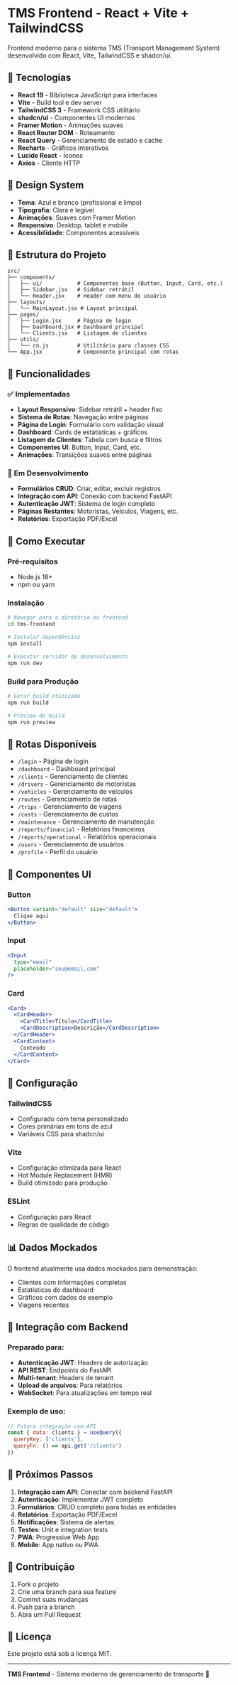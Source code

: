 # TMS Frontend - React + Vite + TailwindCSS

Frontend moderno para o sistema TMS (Transport Management System) desenvolvido com React, Vite, TailwindCSS e shadcn/ui.

## 🚀 Tecnologias

- **React 19** - Biblioteca JavaScript para interfaces
- **Vite** - Build tool e dev server
- **TailwindCSS 3** - Framework CSS utilitário
- **shadcn/ui** - Componentes UI modernos
- **Framer Motion** - Animações suaves
- **React Router DOM** - Roteamento
- **React Query** - Gerenciamento de estado e cache
- **Recharts** - Gráficos interativos
- **Lucide React** - Ícones
- **Axios** - Cliente HTTP

## 🎨 Design System

- **Tema**: Azul e branco (profissional e limpo)
- **Tipografia**: Clara e legível
- **Animações**: Suaves com Framer Motion
- **Responsivo**: Desktop, tablet e mobile
- **Acessibilidade**: Componentes acessíveis

## 📁 Estrutura do Projeto

```
src/
├── components/
│   ├── ui/           # Componentes base (Button, Input, Card, etc.)
│   ├── Sidebar.jsx   # Sidebar retrátil
│   └── Header.jsx    # Header com menu do usuário
├── layouts/
│   └── MainLayout.jsx # Layout principal
├── pages/
│   ├── Login.jsx     # Página de login
│   ├── Dashboard.jsx # Dashboard principal
│   └── Clients.jsx   # Listagem de clientes
├── utils/
│   └── cn.js         # Utilitário para classes CSS
└── App.jsx           # Componente principal com rotas
```

## 🎯 Funcionalidades

### ✅ Implementadas
- **Layout Responsivo**: Sidebar retrátil + header fixo
- **Sistema de Rotas**: Navegação entre páginas
- **Página de Login**: Formulário com validação visual
- **Dashboard**: Cards de estatísticas + gráficos
- **Listagem de Clientes**: Tabela com busca e filtros
- **Componentes UI**: Button, Input, Card, etc.
- **Animações**: Transições suaves entre páginas

### 🔄 Em Desenvolvimento
- **Formulários CRUD**: Criar, editar, excluir registros
- **Integração com API**: Conexão com backend FastAPI
- **Autenticação JWT**: Sistema de login completo
- **Páginas Restantes**: Motoristas, Veículos, Viagens, etc.
- **Relatórios**: Exportação PDF/Excel

## 🚀 Como Executar

### Pré-requisitos
- Node.js 18+ 
- npm ou yarn

### Instalação
```bash
# Navegar para o diretório do frontend
cd tms-frontend

# Instalar dependências
npm install

# Executar servidor de desenvolvimento
npm run dev
```

### Build para Produção
```bash
# Gerar build otimizado
npm run build

# Preview do build
npm run preview
```

## 📱 Rotas Disponíveis

- `/login` - Página de login
- `/dashboard` - Dashboard principal
- `/clients` - Gerenciamento de clientes
- `/drivers` - Gerenciamento de motoristas
- `/vehicles` - Gerenciamento de veículos
- `/routes` - Gerenciamento de rotas
- `/trips` - Gerenciamento de viagens
- `/costs` - Gerenciamento de custos
- `/maintenance` - Gerenciamento de manutenção
- `/reports/financial` - Relatórios financeiros
- `/reports/operational` - Relatórios operacionais
- `/users` - Gerenciamento de usuários
- `/profile` - Perfil do usuário

## 🎨 Componentes UI

### Button
```jsx
<Button variant="default" size="default">
  Clique aqui
</Button>
```

### Input
```jsx
<Input 
  type="email" 
  placeholder="seu@email.com" 
/>
```

### Card
```jsx
<Card>
  <CardHeader>
    <CardTitle>Título</CardTitle>
    <CardDescription>Descrição</CardDescription>
  </CardHeader>
  <CardContent>
    Conteúdo
  </CardContent>
</Card>
```

## 🔧 Configuração

### TailwindCSS
- Configurado com tema personalizado
- Cores primárias em tons de azul
- Variáveis CSS para shadcn/ui

### Vite
- Configuração otimizada para React
- Hot Module Replacement (HMR)
- Build otimizado para produção

### ESLint
- Configuração para React
- Regras de qualidade de código

## 📊 Dados Mockados

O frontend atualmente usa dados mockados para demonstração:
- Clientes com informações completas
- Estatísticas do dashboard
- Gráficos com dados de exemplo
- Viagens recentes

## 🔗 Integração com Backend

### Preparado para:
- **Autenticação JWT**: Headers de autorização
- **API REST**: Endpoints do FastAPI
- **Multi-tenant**: Headers de tenant
- **Upload de arquivos**: Para relatórios
- **WebSocket**: Para atualizações em tempo real

### Exemplo de uso:
```jsx
// Futura integração com API
const { data: clients } = useQuery({
  queryKey: ['clients'],
  queryFn: () => api.get('/clients')
})
```

## 🎯 Próximos Passos

1. **Integração com API**: Conectar com backend FastAPI
2. **Autenticação**: Implementar JWT completo
3. **Formulários**: CRUD completo para todas as entidades
4. **Relatórios**: Exportação PDF/Excel
5. **Notificações**: Sistema de alertas
6. **Testes**: Unit e integration tests
7. **PWA**: Progressive Web App
8. **Mobile**: App nativo ou PWA

## 🤝 Contribuição

1. Fork o projeto
2. Crie uma branch para sua feature
3. Commit suas mudanças
4. Push para a branch
5. Abra um Pull Request

## 📄 Licença

Este projeto está sob a licença MIT.

---

**TMS Frontend** - Sistema moderno de gerenciamento de transporte 🚛
